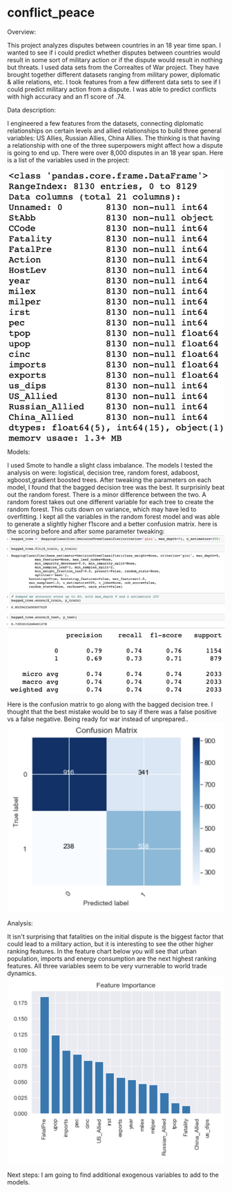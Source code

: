# conflict_peace
Overview:

  This project analyzes disputes between countries in an 18 year time span.  I wanted to see if i could predict whether disputes between countries would result in some sort of military action or if the dispute would result in nothing but threats. I used data sets from the Correaltes of War project. They have brought together different datasets ranging from military power, diplomatic & allie relations, etc. I took features from a few different data sets to see if I could predict military action from a dispute. I was able to predict conflicts with high accuracy and an f1 score of .74.
  
Data description:

  I engineered a few features from the datasets, connecting diplomatic relationships on certain levels and allied relationships to build three general variables: US Allies, Russian Allies, China Allies. The thinking is that having a relationship with one of the three superpowers might affect how a dispute is going to end up. There were over 8,000 disputes in an 18 year span. Here is a list of the variables used in the project:
  
  
![Plot](https://github.com/denisdunn/conflict_peace/blob/master/Screen%20Shot%202019-05-10%20at%208.51.52%20AM.png)


Models:

  I used Smote to handle a slight class imbalance. The models I tested the analysis on were: logistical, decision tree, random forest, adaboost, xgboost,gradient boosted trees.
After tweaking the parameters on each model, I found that the bagged decision tree was the best. It surprisinly beat out the random forest. There is a minor difference between the two. A random forest takes out one different variable for each tree to create the random forest. This cuts down on variance, which may have led to overfitting. I kept all the variables in the random forest model and was able to generate a slightly higher f1score and a better confusion matrix. here is the scoring before and after some parameter tweaking:
![Plot](https://github.com/denisdunn/conflict_peace/blob/master/Screen%20Shot%202019-05-10%20at%209.26.25%20AM.png)
![Plot](https://github.com/denisdunn/conflict_peace/blob/master/Screen%20Shot%202019-05-10%20at%209.28.57%20AM.png)

Here is the confusion matrix to go along with the bagged decision tree. I thought that the best mistake would be to say if there was a false positive vs a false negative. Being ready for war instead of unprepared..
![Plot](https://github.com/denisdunn/conflict_peace/blob/master/Screen%20Shot%202019-05-10%20at%2010.30.35%20AM.png)


Analysis:

  It isn't surprising that fatalities on the initial dispute is the biggest factor that could lead to a military action, but it is interesting to see the other higher ranking features. In the feature chart below you will see that urban population, imports and energy consumption are the next highest ranking features. All three variables seem to be very vurnerable to world trade dynamics. 
![Plot](https://github.com/denisdunn/conflict_peace/blob/master/Screen%20Shot%202019-05-10%20at%2010.14.02%20AM.png)

Next steps:
  I am going to find additional exogenous variables to add to the models.
